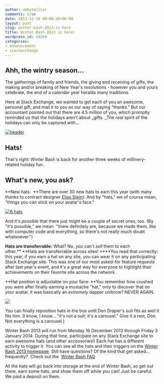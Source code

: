 ```yaml
---
author: abbytmiller
comments: true
date: 2013-12-16 00:00:28+00:00
layout: post
slug: winter-bash-2013-is-here
title: Winter Bash 2013 is here!
wordpress_id: 14269
categories:
- announcement
- stackexchange
---
```


## Ahh, the wintry season...




The gatherings of family and friends, the giving and receiving of gifts, the making and/or breaking of New Year's resolutions - however you and yours celebrate, the end of a calendar year heralds many traditions.




Here at Stack Exchange, we wanted to get each of you an awesome, personal gift, and mail it to you as our way of saying "thanks." But our accountant pointed out that there are 4.5 million of you, which promptly reminded us that the holidays aren't about _gifts. _The _real_ spirit of the holidays can only be captured with...




[![header](http://blog.stackoverflow.com/wp-content/uploads/header.png)](http://blog.stackoverflow.com/wp-content/uploads/header.png)





## Hats!


That's right: Winter Bash is back for another three weeks of millinery-related holiday fun.


## What's new, you ask?


**New hats:  **There are over 30 new hats to earn this year (with many thanks to contract designer [Elias Stein](http://www.eliasstein.com/)). And by "hats," we of course mean, "things you can stick on your avatar's face."


[![6 hats](http://blog.stackoverflow.com/wp-content/uploads/6-hats.png)](http://blog.stackoverflow.com/wp-content/uploads/6-hats.png)


And it's _possible_ that there just might be a couple of secret ones, too. (By "it's possible," we mean  "there definitely are, because we made them, like with computer code and everything, so there's not really much doubt whatsoever.")

**Hats are transferrable:** What? No, you can't _sell_ them to each other.** **Hats are transferrable across sites! ****You read that correctly: this year, if you earn a hat on any site, you can wear it on any participating Stack Exchange site. This was one of our most asked-for feature requests after last year's event, and it's a great way for everyone to highlight their achievements on their favorite site across the network.

**Hat position is adjustable on your face: **You remember how crushed you were after finally earning a mustache "hat," only to discover that on _your_ avatar, it was basically an _extremely_ dapper unibrow? NEVER AGAIN.


[![](http://blog.stackoverflow.com/wp-content/uploads/don-draper-position.png)](http://blog.stackoverflow.com/wp-content/uploads/don-draper-position.png)




You can finally reposition hats in the box until Don Draper's suit fits as well it fits him. (I know, I know... "it's not a suit; it's a carousel." Give it a rest, Don. Not everything is a carousel.)


Winter Bash 2013 will run from Monday 16 December 2013 through Friday 3 January 2014. During that time, participate on any Stack Exchange site to earn awesome hats (and other accessories!) Each hat has a different activity to trigger it. You can see all the hats and their triggers on the [Winter Bash 2013 homepage](http://winterbash2013.stackexchange.com/). Still have questions? Of the kind that get asked... frequently?  Check out the  [Winter Bash FAQ](http://winterbash2013.stackexchange.com/faq)

All the hats will go back into storage at the end of Winter Bash, so get out there, earn some hats, and show them off while you can! Just be careful. We paid a deposit on them.


